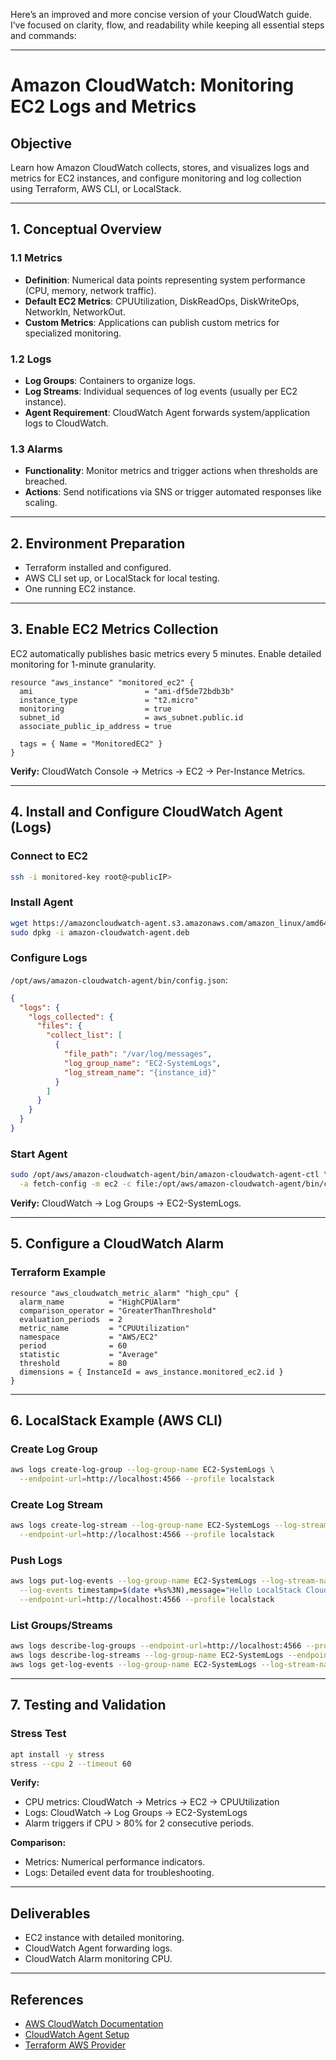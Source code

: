 Here’s an improved and more concise version of your CloudWatch guide. I’ve focused on clarity, flow, and readability while keeping all essential steps and commands:

---

# Amazon CloudWatch: Monitoring EC2 Logs and Metrics

## Objective

Learn how Amazon CloudWatch collects, stores, and visualizes logs and metrics for EC2 instances, and configure monitoring and log collection using Terraform, AWS CLI, or LocalStack.

---

## 1. Conceptual Overview

### 1.1 Metrics

- **Definition**: Numerical data points representing system performance (CPU, memory, network traffic).
- **Default EC2 Metrics**: CPUUtilization, DiskReadOps, DiskWriteOps, NetworkIn, NetworkOut.
- **Custom Metrics**: Applications can publish custom metrics for specialized monitoring.

### 1.2 Logs

- **Log Groups**: Containers to organize logs.
- **Log Streams**: Individual sequences of log events (usually per EC2 instance).
- **Agent Requirement**: CloudWatch Agent forwards system/application logs to CloudWatch.

### 1.3 Alarms

- **Functionality**: Monitor metrics and trigger actions when thresholds are breached.
- **Actions**: Send notifications via SNS or trigger automated responses like scaling.

---

## 2. Environment Preparation

- Terraform installed and configured.
- AWS CLI set up, or LocalStack for local testing.
- One running EC2 instance.

---

## 3. Enable EC2 Metrics Collection

EC2 automatically publishes basic metrics every 5 minutes. Enable detailed monitoring for 1-minute granularity.

```hcl
resource "aws_instance" "monitored_ec2" {
  ami                         = "ami-df5de72bdb3b"
  instance_type               = "t2.micro"
  monitoring                  = true
  subnet_id                   = aws_subnet.public.id
  associate_public_ip_address = true

  tags = { Name = "MonitoredEC2" }
}
```

**Verify:** CloudWatch Console → Metrics → EC2 → Per-Instance Metrics.

---

## 4. Install and Configure CloudWatch Agent (Logs)

### Connect to EC2

```bash
ssh -i monitored-key root@<publicIP>
```

### Install Agent

```bash
wget https://amazoncloudwatch-agent.s3.amazonaws.com/amazon_linux/amd64/latest/amazon-cloudwatch-agent.rpm
sudo dpkg -i amazon-cloudwatch-agent.deb
```

### Configure Logs

`/opt/aws/amazon-cloudwatch-agent/bin/config.json`:

```json
{
  "logs": {
    "logs_collected": {
      "files": {
        "collect_list": [
          {
            "file_path": "/var/log/messages",
            "log_group_name": "EC2-SystemLogs",
            "log_stream_name": "{instance_id}"
          }
        ]
      }
    }
  }
}
```

### Start Agent

```bash
sudo /opt/aws/amazon-cloudwatch-agent/bin/amazon-cloudwatch-agent-ctl \
  -a fetch-config -m ec2 -c file:/opt/aws/amazon-cloudwatch-agent/bin/config.json -s
```

**Verify:** CloudWatch → Log Groups → EC2-SystemLogs.

---

## 5. Configure a CloudWatch Alarm

### Terraform Example

```hcl
resource "aws_cloudwatch_metric_alarm" "high_cpu" {
  alarm_name          = "HighCPUAlarm"
  comparison_operator = "GreaterThanThreshold"
  evaluation_periods  = 2
  metric_name         = "CPUUtilization"
  namespace           = "AWS/EC2"
  period              = 60
  statistic           = "Average"
  threshold           = 80
  dimensions = { InstanceId = aws_instance.monitored_ec2.id }
}
```

---

## 6. LocalStack Example (AWS CLI)

### Create Log Group

```bash
aws logs create-log-group --log-group-name EC2-SystemLogs \
  --endpoint-url=http://localhost:4566 --profile localstack
```

### Create Log Stream

```bash
aws logs create-log-stream --log-group-name EC2-SystemLogs --log-stream-name test-stream \
  --endpoint-url=http://localhost:4566 --profile localstack
```

### Push Logs

```bash
aws logs put-log-events --log-group-name EC2-SystemLogs --log-stream-name test-stream \
  --log-events timestamp=$(date +%s%3N),message="Hello LocalStack CloudWatch!" \
  --endpoint-url=http://localhost:4566 --profile localstack
```

### List Groups/Streams

```bash
aws logs describe-log-groups --endpoint-url=http://localhost:4566 --profile localstack
aws logs describe-log-streams --log-group-name EC2-SystemLogs --endpoint-url=http://localhost:4566 --profile localstack
aws logs get-log-events --log-group-name EC2-SystemLogs --log-stream-name test-stream --endpoint-url=http://localhost:4566 --profile localstack
```

---

## 7. Testing and Validation

### Stress Test

```bash
apt install -y stress
stress --cpu 2 --timeout 60
```

**Verify:**

- CPU metrics: CloudWatch → Metrics → EC2 → CPUUtilization
- Logs: CloudWatch → Log Groups → EC2-SystemLogs
- Alarm triggers if CPU > 80% for 2 consecutive periods.

**Comparison:**

- Metrics: Numerical performance indicators.
- Logs: Detailed event data for troubleshooting.

---

## Deliverables

- EC2 instance with detailed monitoring.
- CloudWatch Agent forwarding logs.
- CloudWatch Alarm monitoring CPU.

---

## References

- [AWS CloudWatch Documentation](https://docs.aws.amazon.com/cloudwatch/)
- [CloudWatch Agent Setup](https://docs.aws.amazon.com/AmazonCloudWatch/latest/monitoring/Install-CloudWatch-Agent.html)
- [Terraform AWS Provider](https://registry.terraform.io/providers/hashicorp/aws/latest/docs)
